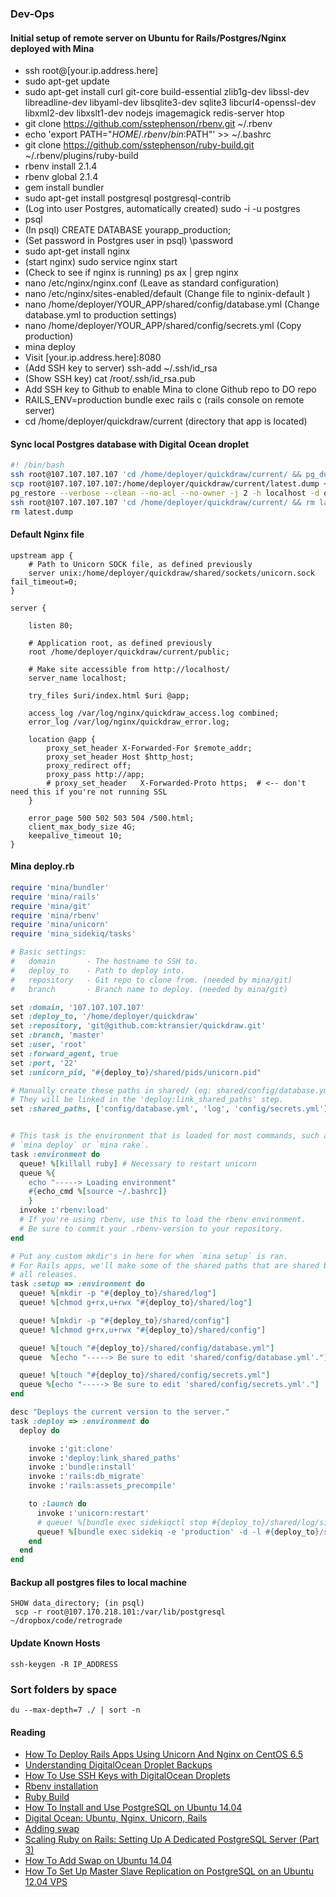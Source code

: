 ### Dev-Ops

#### Initial setup of remote server on Ubuntu for Rails/Postgres/Nginx deployed with Mina

+ ssh root@[your.ip.address.here]
+ sudo apt-get update
+ sudo apt-get install curl git-core build-essential zlib1g-dev libssl-dev libreadline-dev libyaml-dev libsqlite3-dev sqlite3 libcurl4-openssl-dev libxml2-dev libxslt1-dev nodejs imagemagick redis-server htop
+ git clone https://github.com/sstephenson/rbenv.git ~/.rbenv
+ echo 'export PATH="$HOME/.rbenv/bin:$PATH"' >> ~/.bashrc
+ git clone https://github.com/sstephenson/ruby-build.git ~/.rbenv/plugins/ruby-build
+ rbenv install 2.1.4
+ rbenv global 2.1.4
+ gem install bundler
+ sudo apt-get install postgresql postgresql-contrib
+ (Log into user Postgres, automatically created) sudo -i -u postgres
+ psql
+ (In psql) CREATE DATABASE yourapp_production;
+ (Set password in Postgres user in psql) \password
+ sudo apt-get install nginx
+ (start nginx) sudo service nginx start 
+ (Check to see if nginx is running) ps ax | grep nginx
+ nano /etc/nginx/nginx.conf (Leave as standard configuration)
+ nano /etc/nginx/sites-enabled/default (Change file to nginix-default )
+ nano /home/deployer/YOUR_APP/shared/config/database.yml (Change database.yml to production settings)
+ nano /home/deployer/YOUR_APP/shared/config/secrets.yml (Copy production)
+ mina deploy
+ Visit [your.ip.address.here]:8080
+ (Add SSH key to server) ssh-add ~/.ssh/id_rsa 
+ (Show SSH key) cat /root/.ssh/id_rsa.pub
+ Add SSH key to Github to enable Mina to clone Github repo to DO repo
+ RAILS_ENV=production bundle exec rails c (rails console on remote server)
+ cd /home/deployer/quickdraw/current (directory that app is located)


#### Sync local Postgres database with Digital Ocean droplet

```bash
#! /bin/bash
ssh root@107.107.107.107 'cd /home/deployer/quickdraw/current/ && pg_dump -Fc quickdraw_production > latest.dump'
scp root@107.107.107.107:/home/deployer/quickdraw/current/latest.dump ~/dropbox/code/retrograde
pg_restore --verbose --clean --no-acl --no-owner -j 2 -h localhost -d quickdraw_development latest.dump
ssh root@107.107.107.107 'cd /home/deployer/quickdraw/current/ && rm latest.dump'
rm latest.dump
```

#### Default Nginx file

```
upstream app {
    # Path to Unicorn SOCK file, as defined previously
    server unix:/home/deployer/quickdraw/shared/sockets/unicorn.sock fail_timeout=0;
}

server {

    listen 80;

    # Application root, as defined previously
    root /home/deployer/quickdraw/current/public;

    # Make site accessible from http://localhost/
    server_name localhost;

    try_files $uri/index.html $uri @app;

    access_log /var/log/nginx/quickdraw_access.log combined;
    error_log /var/log/nginx/quickdraw_error.log;

    location @app {
        proxy_set_header X-Forwarded-For $remote_addr;
        proxy_set_header Host $http_host;
        proxy_redirect off;
        proxy_pass http://app;
        # proxy_set_header   X-Forwarded-Proto https;  # <-- don't need this if you're not running SSL
    }

    error_page 500 502 503 504 /500.html;
    client_max_body_size 4G;
    keepalive_timeout 10;
}
```

#### Mina deploy.rb

```ruby
require 'mina/bundler'
require 'mina/rails'
require 'mina/git'
require 'mina/rbenv'
require 'mina/unicorn'
require 'mina_sidekiq/tasks'

# Basic settings:
#   domain       - The hostname to SSH to.
#   deploy_to    - Path to deploy into.
#   repository   - Git repo to clone from. (needed by mina/git)
#   branch       - Branch name to deploy. (needed by mina/git)

set :domain, '107.107.107.107'
set :deploy_to, '/home/deployer/quickdraw'
set :repository, 'git@github.com:ktransier/quickdraw.git'
set :branch, 'master'
set :user, 'root'
set :forward_agent, true
set :port, '22'
set :unicorn_pid, "#{deploy_to}/shared/pids/unicorn.pid"

# Manually create these paths in shared/ (eg: shared/config/database.yml) in your server.
# They will be linked in the 'deploy:link_shared_paths' step.
set :shared_paths, ['config/database.yml', 'log', 'config/secrets.yml']


# This task is the environment that is loaded for most commands, such as
# `mina deploy` or `mina rake`.
task :environment do
  queue! %[killall ruby] # Necessary to restart unicorn
  queue %{
    echo "-----> Loading environment"
    #{echo_cmd %[source ~/.bashrc]}
    }
  invoke :'rbenv:load'
  # If you're using rbenv, use this to load the rbenv environment.
  # Be sure to commit your .rbenv-version to your repository.
end

# Put any custom mkdir's in here for when `mina setup` is ran.
# For Rails apps, we'll make some of the shared paths that are shared between
# all releases.
task :setup => :environment do
  queue! %[mkdir -p "#{deploy_to}/shared/log"]
  queue! %[chmod g+rx,u+rwx "#{deploy_to}/shared/log"]

  queue! %[mkdir -p "#{deploy_to}/shared/config"]
  queue! %[chmod g+rx,u+rwx "#{deploy_to}/shared/config"]

  queue! %[touch "#{deploy_to}/shared/config/database.yml"]
  queue  %[echo "-----> Be sure to edit 'shared/config/database.yml'."]

  queue! %[touch "#{deploy_to}/shared/config/secrets.yml"]
  queue %[echo "-----> Be sure to edit 'shared/config/secrets.yml'."]
end

desc "Deploys the current version to the server."
task :deploy => :environment do
  deploy do

    invoke :'git:clone'
    invoke :'deploy:link_shared_paths'
    invoke :'bundle:install'
    invoke :'rails:db_migrate'
    invoke :'rails:assets_precompile'

    to :launch do
      invoke :'unicorn:restart'
      # queue! %[bundle exec sidekiqctl stop #{deploy_to}/shared/log/sidekiq.pid]
      queue! %[bundle exec sidekiq -e 'production' -d -l #{deploy_to}/shared/log/sidekiq.log -p #{deploy_to}/shared/log/sidekiq.pid -c 1]  
    end
  end
end
```

#### Backup all postgres files to local machine
```
SHOW data_directory; (in psql)
 scp -r root@107.170.218.101:/var/lib/postgresql ~/dropbox/code/retrograde
```

#### Update Known Hosts
```
ssh-keygen -R IP_ADDRESS
```

### Sort folders by space
```
du --max-depth=7 ./ | sort -n
```

#### Reading 
+ [How To Deploy Rails Apps Using Unicorn And Nginx on CentOS 6.5](https://www.digitalocean.com/community/tutorials/how-to-deploy-rails-apps-using-unicorn-and-nginx-on-centos-6-5)
+ [Understanding DigitalOcean Droplet Backups](https://www.digitalocean.com/community/tutorials/understanding-digitalocean-droplet-backups)
+ [How To Use SSH Keys with DigitalOcean Droplets](https://www.digitalocean.com/community/tutorials/how-to-use-ssh-keys-with-digitalocean-droplets)
+ [Rbenv installation](https://github.com/sstephenson/rbenv#table-of-contents)
+ [Ruby Build](https://github.com/sstephenson/ruby-build#readme)
+ [How To Install and Use PostgreSQL on Ubuntu 14.04](https://www.digitalocean.com/community/tutorials/how-to-install-and-use-postgresql-on-ubuntu-14-04)
+ [Digital Ocean: Ubuntu, Nginx, Unicorn, Rails](http://blog.mccartie.com/2014/08/28/digital-ocean.html)
+ [Adding swap](https://www.digitalocean.com/community/tutorials/how-to-add-swap-on-ubuntu-14-04)
+ [Scaling Ruby on Rails: Setting Up A Dedicated PostgreSQL Server (Part 3)](https://www.digitalocean.com/community/tutorials/scaling-ruby-on-rails-setting-up-a-dedicated-postgresql-server-part-3)
+ [How To Add Swap on Ubuntu 14.04](https://www.digitalocean.com/community/tutorials/how-to-add-swap-on-ubuntu-14-04)
+ [How To Set Up Master Slave Replication on PostgreSQL on an Ubuntu 12.04 VPS](https://www.digitalocean.com/community/tutorials/how-to-set-up-master-slave-replication-on-postgresql-on-an-ubuntu-12-04-vps)
